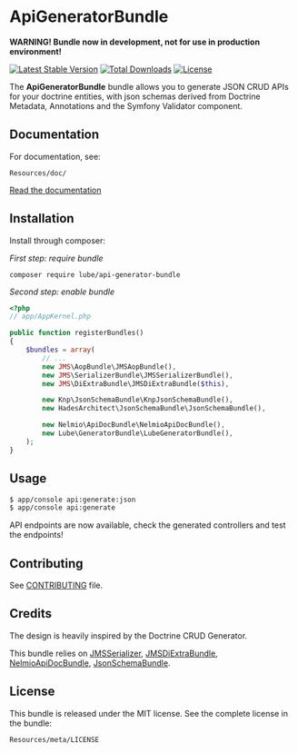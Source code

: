 ApiGeneratorBundle
====================
**WARNING! Bundle now in development, not for use in production environment!**

[![Latest Stable Version](https://poser.pugx.org/lube/api-generator-bundle/v/stable)](https://packagist.org/packages/lube/api-generator-bundle)
[![Total Downloads](https://poser.pugx.org/lube/api-generator-bundle/downloads)](https://packagist.org/packages/lube/api-generator-bundle)
[![License](https://poser.pugx.org/lube/api-generator-bundle/license)](https://packagist.org/packages/lube/api-generator-bundle)

The **ApiGeneratorBundle** bundle allows you to generate JSON CRUD APIs for your doctrine entities, with json schemas derived from Doctrine Metadata, Annotations and the Symfony Validator component.

Documentation
-------------

For documentation, see:

    Resources/doc/

[Read the documentation](https://github.com/Lube/api_generator/blob/master/Resources/doc/index.rst)

Installation
------------

Install through composer: 

*First step: require bundle*
```
composer require lube/api-generator-bundle
```

*Second step: enable bundle*
```php
<?php
// app/AppKernel.php

public function registerBundles()
{
    $bundles = array(
        // ...
        new JMS\AopBundle\JMSAopBundle(),
        new JMS\SerializerBundle\JMSSerializerBundle(),
        new JMS\DiExtraBundle\JMSDiExtraBundle($this),

        new Knp\JsonSchemaBundle\KnpJsonSchemaBundle(),
        new HadesArchitect\JsonSchemaBundle\JsonSchemaBundle(),

        new Nelmio\ApiDocBundle\NelmioApiDocBundle(),
        new Lube\GeneratorBundle\LubeGeneratorBundle(),
    );
}
```
Usage
------------

```bash
$ app/console api:generate:json
$ app/console api:generate
```

API endpoints are now available, check the generated controllers and test the endpoints!


Contributing
------------

See
[CONTRIBUTING](https://github.com/Lube/api_generator/blob/master/CONTRIBUTING.md)
file.


Credits
-------

The design is heavily inspired by the Doctrine CRUD Generator.

This bundle relies on [JMSSerializer](https://github.com/schmittjoh/JMSSerializerBundle), [JMSDiExtraBundle](https://github.com/schmittjoh/JMSDiExtraBundle), [NelmioApiDocBundle](https://github.com/nelmio/NelmioApiDocBundle), [JsonSchemaBundle](https://github.com/HadesArchitect/JsonSchemaBundle).


License
-------

This bundle is released under the MIT license. See the complete license in the
bundle:

    Resources/meta/LICENSE
